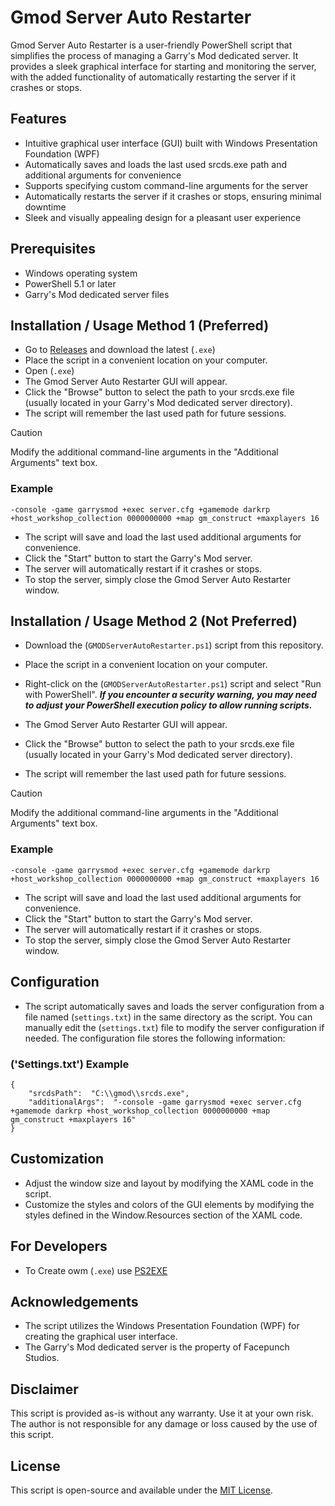 # Gmod Server Auto Restarter

Gmod Server Auto Restarter is a user-friendly PowerShell script that simplifies the process of managing a Garry's Mod dedicated server. It provides a sleek graphical interface for starting and monitoring the server, with the added functionality of automatically restarting the server if it crashes or stops.

## Features
 - Intuitive graphical user interface (GUI) built with Windows Presentation Foundation (WPF)
 - Automatically saves and loads the last used srcds.exe path and additional arguments for convenience
 - Supports specifying custom command-line arguments for the server
 - Automatically restarts the server if it crashes or stops, ensuring minimal downtime
 - Sleek and visually appealing design for a pleasant user experience

## Prerequisites
 - Windows operating system
 - PowerShell 5.1 or later
 - Garry's Mod dedicated server files

 ## Installation / Usage Method 1 (Preferred)
 - Go to [Releases](https://github.com/ImStillBlue/GMOD-Server-Auto-Restarter/releases) and download the latest (`.exe`)
 - Place the script in a convenient location on your computer.
 - Open (`.exe`)
 - The Gmod Server Auto Restarter GUI will appear.
 - Click the "Browse" button to select the path to your srcds.exe file (usually located in your Garry's Mod dedicated server directory).
 - The script will remember the last used path for future sessions.
 > [!CAUTION]
 > Modify the additional command-line arguments in the "Additional Arguments" text box.
  ### Example
 ```
-console -game garrysmod +exec server.cfg +gamemode darkrp +host_workshop_collection 0000000000 +map gm_construct +maxplayers 16
 ```
 - The script will save and load the last used additional arguments for convenience.
 - Click the "Start" button to start the Garry's Mod server.
 - The server will automatically restart if it crashes or stops.
 - To stop the server, simply close the Gmod Server Auto Restarter window.

 ## Installation / Usage Method 2 (Not Preferred)
 - Download the (`GMODServerAutoRestarter.ps1`) script from this repository.
 - Place the script in a convenient location on your computer.

 - Right-click on the (`GMODServerAutoRestarter.ps1`) script and select "Run with PowerShell".
***If you encounter a security warning, you may need to adjust your PowerShell execution policy to allow running scripts.***
 - The Gmod Server Auto Restarter GUI will appear.
 - Click the "Browse" button to select the path to your srcds.exe file (usually located in your Garry's Mod dedicated server directory).
 - The script will remember the last used path for future sessions.
 > [!CAUTION]
 > Modify the additional command-line arguments in the "Additional Arguments" text box.
 ### Example
 ```
-console -game garrysmod +exec server.cfg +gamemode darkrp +host_workshop_collection 0000000000 +map gm_construct +maxplayers 16
 ```
 - The script will save and load the last used additional arguments for convenience.
 - Click the "Start" button to start the Garry's Mod server.
 - The server will automatically restart if it crashes or stops.
 - To stop the server, simply close the Gmod Server Auto Restarter window.

## Configuration
 - The script automatically saves and loads the server configuration from a file named (`settings.txt`) in the same directory as the script. You can manually edit the (`settings.txt`) file to modify the server configuration if needed. The configuration file stores the following information:
### ('Settings.txt') Example
```
{
    "srcdsPath":  "C:\\gmod\\srcds.exe",
    "additionalArgs":  "-console -game garrysmod +exec server.cfg +gamemode darkrp +host_workshop_collection 0000000000 +map gm_construct +maxplayers 16"
}
```

## Customization
 - Adjust the window size and layout by modifying the XAML code in the script.
 - Customize the styles and colors of the GUI elements by modifying the styles defined in the Window.Resources section of the XAML code.

## For Developers
 - To Create owm (`.exe`) use [PS2EXE](https://github.com/MScholtes/PS2EXE)

## Acknowledgements
 - The script utilizes the Windows Presentation Foundation (WPF) for creating the graphical user interface.
 - The Garry's Mod dedicated server is the property of Facepunch Studios.

## Disclaimer
This script is provided as-is without any warranty. Use it at your own risk. The author is not responsible for any damage or loss caused by the use of this script.

## License

This script is open-source and available under the [MIT License](LICENSE).
   
